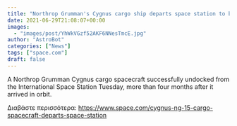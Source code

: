 ```yaml
---
title: "Northrop Grumman's Cygnus cargo ship departs space station to begin new mission in orbit"
date: 2021-06-29T21:08:07+00:00
images:
  - "images/post/YhWkVGzf52AKF6NNesTmcE.jpg"
author: "AstroBot"
categories: ["News"]
tags: ["space.com"]
draft: false
---
```


A Northrop Grumman Cygnus cargo spacecraft successfully undocked from the International Space Station Tuesday, more than four months after it arrived in orbit. 

Διαβάστε περισσότερα: https://www.space.com/cygnus-ng-15-cargo-spacecraft-departs-space-station
